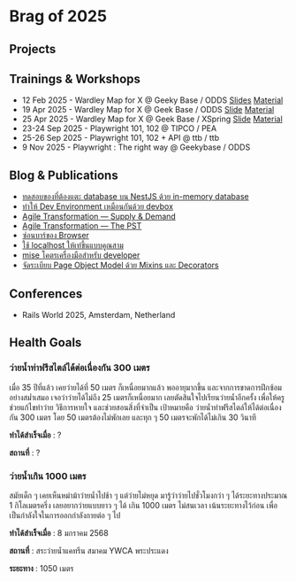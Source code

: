 # Brag of 2025

## Projects

## Trainings & Workshops

* 12 Feb 2025 - Wardley Map for X @ Geeky Base / ODDS [Slides](./assets/Wardley%20Map%20for%20X%20-%20250212.pdf) [Material](./assets/Wardley%20Map%20for%20X%20-%20Material%20-%20250212.pdf)
* 19 Apr 2025 - Wardley Map for X @ Geek Base / ODDS [Slide](./assets/Wardley%20Map%20for%20X%20-%20250419.pdf) [Material](./assets/Wardley%20Map%20for%20X%20-%20Material%20-%20250415.pdf)
* 25 Apr 2025 - Wardley Map for X @ Geek Base / XSpring [Slide](./assets/Wardley%20Map%20for%20X%20-%20250419.pdf) [Material](./assets/Wardley%20Map%20for%20X%20-%20Material%20-%20250415.pdf)
* 23-24 Sep 2025 - Playwright 101, 102 @ TIPCO / PEA
* 25-26 Sep 2025 - Playwright 101, 102 + API @ ttb / ttb
* 9 Nov 2025 - Playwright : The right way @ Geekybase / ODDS

## Blog & Publications

* [ทดสอบของที่ต้องแตะ database บน NestJS ด้วย in-memory database](https://medium.com/odds-team/%E0%B8%97%E0%B8%94%E0%B8%AA%E0%B8%AD%E0%B8%9A%E0%B8%82%E0%B8%AD%E0%B8%87%E0%B8%97%E0%B8%B5%E0%B9%88%E0%B8%95%E0%B9%89%E0%B8%AD%E0%B8%87%E0%B9%81%E0%B8%95%E0%B8%B0-database-%E0%B8%9A%E0%B8%99-nestjs-%E0%B8%94%E0%B9%89%E0%B8%A7%E0%B8%A2-in-memory-database-54925db7f6ba)
* [ทำให้ Dev Environment เหมือนกันด้วย devbox](https://medium.com/odds-team/%E0%B8%97%E0%B8%B3%E0%B9%83%E0%B8%AB%E0%B9%89-dev-environment-%E0%B9%80%E0%B8%AB%E0%B8%A1%E0%B8%B7%E0%B8%AD%E0%B8%99%E0%B8%81%E0%B8%B1%E0%B8%99%E0%B8%94%E0%B9%89%E0%B8%A7%E0%B8%A2-devbox-330741fe34c0)
* [Agile Transformation — Supply & Demand](https://medium.com/odds-team/agile-transformation-supply-demand-84e21ed636b2)
* [Agile Transformation — The PST](https://medium.com/odds-team/agile-transformation-the-pst-589a07150b7f)
* [ซ่อนบาร์ของ Browser](https://medium.com/odds-team/%E0%B8%8B%E0%B9%88%E0%B8%AD%E0%B8%99%E0%B8%9A%E0%B8%B2%E0%B8%A3%E0%B9%8C%E0%B8%82%E0%B8%AD%E0%B8%87-browser-2d07a5478df3)
* [ใช้ localhost ให้เท่ขึ้นแบบคูณสาม](https://medium.com/odds-team/%E0%B9%83%E0%B8%8A%E0%B9%89-localhost-%E0%B9%83%E0%B8%AB%E0%B9%89%E0%B9%80%E0%B8%97%E0%B9%88%E0%B8%82%E0%B8%B6%E0%B9%89%E0%B8%99%E0%B9%81%E0%B8%9A%E0%B8%9A%E0%B8%84%E0%B8%B9%E0%B8%93%E0%B8%AA%E0%B8%B2%E0%B8%A1-eeb581965c07)
* [mise โคตรเครื่องมือสำหรับ developer](https://medium.com/odds-team/mise-%E0%B9%82%E0%B8%84%E0%B8%95%E0%B8%A3%E0%B9%80%E0%B8%84%E0%B8%A3%E0%B8%B7%E0%B9%88%E0%B8%AD%E0%B8%87%E0%B8%A1%E0%B8%B7%E0%B8%AD%E0%B8%AA%E0%B8%B3%E0%B8%AB%E0%B8%A3%E0%B8%B1%E0%B8%9A-developer-3487e283785c)
* [จัดระเบียบ Page Object Model ด้วย Mixins และ Decorators](https://medium.com/odds-team/%E0%B8%88%E0%B8%B1%E0%B8%94%E0%B8%A3%E0%B8%B0%E0%B9%80%E0%B8%9A%E0%B8%B5%E0%B8%A2%E0%B8%9A-page-object-model-%E0%B8%94%E0%B9%89%E0%B8%A7%E0%B8%A2-mixins-%E0%B9%81%E0%B8%A5%E0%B8%B0-decorators-0dc2b3568f3d)

## Conferences

* Rails World 2025, Amsterdam, Netherland

## Health Goals

### ว่ายน้ำท่าฟรีสไตล์ได้ต่อเนื่องกัน 300 เมตร

เมื่อ 35 ปีที่แล้ว เคยว่ายได้ที่ 50 เมตร ก็เหนื่อยมากแล้ว พออายุมากขึ้น และจากการขาดการฝึกซ้อมอย่างสม่ำเสมอ เจอว่าว่ายได้ไม่ถึง 25 เมตรก็เหนื่อยมาก เลยตัดสินใจไปเรียนว่ายน้ำอีกครั้ง เพื่อให้ครูช่วยแก้ไขท่าว่าย วิธีการหายใจ และช่วยสอนสิ่งที่จำเป็น เป้าหมายคือ ว่ายน้ำท่าฟรีสไตล์ให้ได้ต่อเนื่องกัน 300 เมตร
โดย 50 เมตรต้องไม่พักเลย และทุก ๆ 50 เมตรจะพักได้ไม่เกิน 30 วินาที

**ทำได้สำเร็จเมื่อ** : ?

**สถานที่** : ?

### ว่ายน้ำเกิน 1000 เมตร

สมัยเด็ก ๆ เคยเห็นหม่าม้าว่ายน้ำไปช้า ๆ แต่ว่ายไม่หยุด
มารู้ว่าว่ายไปชั่วโมงกว่า ๆ ได้ระยะทางประมาณ 1 กิโลเมตรครึ่ง
เลยอยากว่ายแบบยาว ๆ ได้ เกิน 1000 เมตร ไม่สนเวลา
เน้นระยะทางไว้ก่อน เพื่อเป็นกำลังใจในการออกกำลังกายต่อ ๆ ไป

**ทำได้สำเร็จเมื่อ** : 8 มกราคม 2568

**สถานที่** : สระว่ายน้ำแคทรีน สมาคม YWCA พระประแดง

**ระยะทาง** : 1050 เมตร
